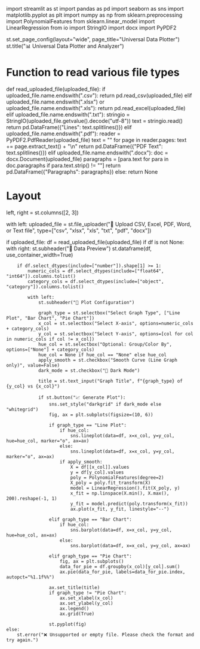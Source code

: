 import streamlit as st
import pandas as pd
import seaborn as sns
import matplotlib.pyplot as plt
import numpy as np
from sklearn.preprocessing import PolynomialFeatures
from sklearn.linear_model import LinearRegression
from io import StringIO
import docx
import PyPDF2

st.set_page_config(layout="wide", page_title="Universal Data Plotter")
st.title("📊 Universal Data Plotter and Analyzer")

# Function to read various file types
def read_uploaded_file(uploaded_file):
    if uploaded_file.name.endswith(".csv"):
        return pd.read_csv(uploaded_file)
    elif uploaded_file.name.endswith(".xlsx") or uploaded_file.name.endswith(".xls"):
        return pd.read_excel(uploaded_file)
    elif uploaded_file.name.endswith(".txt"):
        stringio = StringIO(uploaded_file.getvalue().decode("utf-8"))
        text = stringio.read()
        return pd.DataFrame({"Lines": text.splitlines()})
    elif uploaded_file.name.endswith(".pdf"):
        reader = PyPDF2.PdfReader(uploaded_file)
        text = ""
        for page in reader.pages:
            text += page.extract_text() + "\n"
        return pd.DataFrame({"PDF Text": text.splitlines()})
    elif uploaded_file.name.endswith(".docx"):
        doc = docx.Document(uploaded_file)
        paragraphs = [para.text for para in doc.paragraphs if para.text.strip() != ""]
        return pd.DataFrame({"Paragraphs": paragraphs})
    else:
        return None

# Layout
left, right = st.columns([2, 3])

with left:
    uploaded_file = st.file_uploader("📁 Upload CSV, Excel, PDF, Word, or Text file", type=["csv", "xlsx", "xls", "txt", "pdf", "docx"])

if uploaded_file:
    df = read_uploaded_file(uploaded_file)
    if df is not None:
        with right:
            st.subheader("📄 Data Preview")
            st.dataframe(df, use_container_width=True)

        if df.select_dtypes(include=["number"]).shape[1] >= 1:
            numeric_cols = df.select_dtypes(include=["float64", "int64"]).columns.tolist()
            category_cols = df.select_dtypes(include=["object", "category"]).columns.tolist()

            with left:
                st.subheader("🧭 Plot Configuration")

                graph_type = st.selectbox("Select Graph Type", ["Line Plot", "Bar Chart", "Pie Chart"])
                x_col = st.selectbox("Select X-axis", options=numeric_cols + category_cols)
                y_col = st.selectbox("Select Y-axis", options=[col for col in numeric_cols if col != x_col])
                hue_col = st.selectbox("Optional: Group/Color By", options=["None"] + category_cols)
                hue_col = None if hue_col == "None" else hue_col
                apply_smooth = st.checkbox("Smooth Curve (Line Graph only)", value=False)
                dark_mode = st.checkbox("🌙 Dark Mode")

                title = st.text_input("Graph Title", f"{graph_type} of {y_col} vs {x_col}")

                if st.button("📈 Generate Plot"):
                    sns.set_style("darkgrid" if dark_mode else "whitegrid")
                    fig, ax = plt.subplots(figsize=(10, 6))

                    if graph_type == "Line Plot":
                        if hue_col:
                            sns.lineplot(data=df, x=x_col, y=y_col, hue=hue_col, marker="o", ax=ax)
                        else:
                            sns.lineplot(data=df, x=x_col, y=y_col, marker="o", ax=ax)
                        if apply_smooth:
                            X = df[[x_col]].values
                            y = df[y_col].values
                            poly = PolynomialFeatures(degree=2)
                            X_poly = poly.fit_transform(X)
                            model = LinearRegression().fit(X_poly, y)
                            x_fit = np.linspace(X.min(), X.max(), 200).reshape(-1, 1)
                            y_fit = model.predict(poly.transform(x_fit))
                            ax.plot(x_fit, y_fit, linestyle="--")

                    elif graph_type == "Bar Chart":
                        if hue_col:
                            sns.barplot(data=df, x=x_col, y=y_col, hue=hue_col, ax=ax)
                        else:
                            sns.barplot(data=df, x=x_col, y=y_col, ax=ax)

                    elif graph_type == "Pie Chart":
                        fig, ax = plt.subplots()
                        data_for_pie = df.groupby(x_col)[y_col].sum()
                        ax.pie(data_for_pie, labels=data_for_pie.index, autopct="%1.1f%%")

                    ax.set_title(title)
                    if graph_type != "Pie Chart":
                        ax.set_xlabel(x_col)
                        ax.set_ylabel(y_col)
                        ax.legend()
                        ax.grid(True)

                    st.pyplot(fig)
    else:
        st.error("❌ Unsupported or empty file. Please check the format and try again.")
